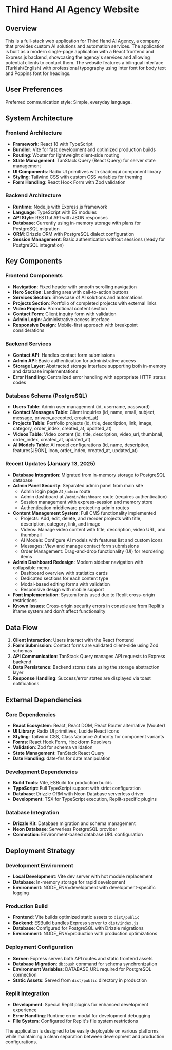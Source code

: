 # Third Hand AI Agency Website

## Overview

This is a full-stack web application for Third Hand AI Agency, a company that provides custom AI solutions and automation services. The application is built as a modern single-page application with a React frontend and Express.js backend, showcasing the agency's services and allowing potential clients to contact them. The website features a bilingual interface (Turkish/English) with professional typography using Inter font for body text and Poppins font for headings.

## User Preferences

Preferred communication style: Simple, everyday language.

## System Architecture

### Frontend Architecture
- **Framework**: React 18 with TypeScript
- **Bundler**: Vite for fast development and optimized production builds
- **Routing**: Wouter for lightweight client-side routing
- **State Management**: TanStack Query (React Query) for server state management
- **UI Components**: Radix UI primitives with shadcn/ui component library
- **Styling**: Tailwind CSS with custom CSS variables for theming
- **Form Handling**: React Hook Form with Zod validation

### Backend Architecture
- **Runtime**: Node.js with Express.js framework
- **Language**: TypeScript with ES modules
- **API Style**: RESTful API with JSON responses
- **Database**: Currently using in-memory storage with plans for PostgreSQL migration
- **ORM**: Drizzle ORM with PostgreSQL dialect configuration
- **Session Management**: Basic authentication without sessions (ready for PostgreSQL integration)

## Key Components

### Frontend Components
- **Navigation**: Fixed header with smooth scrolling navigation
- **Hero Section**: Landing area with call-to-action buttons
- **Services Section**: Showcase of AI solutions and automations
- **Projects Section**: Portfolio of completed projects with external links
- **Video Projects**: Promotional content section
- **Contact Form**: Client inquiry form with validation
- **Admin Login**: Administrative access interface
- **Responsive Design**: Mobile-first approach with breakpoint considerations

### Backend Services
- **Contact API**: Handles contact form submissions
- **Admin API**: Basic authentication for administrative access
- **Storage Layer**: Abstracted storage interface supporting both in-memory and database implementations
- **Error Handling**: Centralized error handling with appropriate HTTP status codes

### Database Schema (PostgreSQL)
- **Users Table**: Admin user management (id, username, password)
- **Contact Messages Table**: Client inquiries (id, name, email, subject, message, privacy_accepted, created_at)
- **Projects Table**: Portfolio projects (id, title, description, link, image, category, order_index, created_at, updated_at)
- **Videos Table**: Video content (id, title, description, video_url, thumbnail, order_index, created_at, updated_at)
- **AI Models Table**: AI model configurations (id, name, description, features[JSON], icon, order_index, created_at, updated_at)

### Recent Updates (January 13, 2025)
- **Database Integration**: Migrated from in-memory storage to PostgreSQL database
- **Admin Panel Security**: Separated admin panel from main site
  - Admin login page at `/admin` route
  - Admin dashboard at `/admin/dashboard` route (requires authentication)
  - Session management with express-session and memory store
  - Authentication middleware protecting admin routes
- **Content Management System**: Full CMS functionality implemented
  - Projects: Add, edit, delete, and reorder projects with title, description, category, link, and image
  - Videos: Manage video content with title, description, video URL, and thumbnail
  - AI Models: Configure AI models with features list and custom icons
  - Messages: View and manage contact form submissions
  - Order Management: Drag-and-drop functionality (UI) for reordering items
- **Admin Dashboard Redesign**: Modern sidebar navigation with collapsible menu
  - Dashboard overview with statistics cards
  - Dedicated sections for each content type
  - Modal-based editing forms with validation
  - Responsive design with mobile support
- **Font Implementation**: System fonts used due to Replit cross-origin restrictions
- **Known Issues**: Cross-origin security errors in console are from Replit's iframe system and don't affect functionality

## Data Flow

1. **Client Interaction**: Users interact with the React frontend
2. **Form Submission**: Contact forms are validated client-side using Zod schemas
3. **API Communication**: TanStack Query manages API requests to Express backend
4. **Data Persistence**: Backend stores data using the storage abstraction layer
5. **Response Handling**: Success/error states are displayed via toast notifications

## External Dependencies

### Core Dependencies
- **React Ecosystem**: React, React DOM, React Router alternative (Wouter)
- **UI Library**: Radix UI primitives, Lucide React icons
- **Styling**: Tailwind CSS, Class Variance Authority for component variants
- **Forms**: React Hook Form, Hookform Resolvers
- **Validation**: Zod for schema validation
- **State Management**: TanStack React Query
- **Date Handling**: date-fns for date manipulation

### Development Dependencies
- **Build Tools**: Vite, ESBuild for production builds
- **TypeScript**: Full TypeScript support with strict configuration
- **Database**: Drizzle ORM with Neon Database serverless driver
- **Development**: TSX for TypeScript execution, Replit-specific plugins

### Database Integration
- **Drizzle Kit**: Database migration and schema management
- **Neon Database**: Serverless PostgreSQL provider
- **Connection**: Environment-based database URL configuration

## Deployment Strategy

### Development Environment
- **Local Development**: Vite dev server with hot module replacement
- **Database**: In-memory storage for rapid development
- **Environment**: NODE_ENV=development with development-specific logging

### Production Build
- **Frontend**: Vite builds optimized static assets to `dist/public`
- **Backend**: ESBuild bundles Express server to `dist/index.js`
- **Database**: Configured for PostgreSQL with Drizzle migrations
- **Environment**: NODE_ENV=production with production optimizations

### Deployment Configuration
- **Server**: Express serves both API routes and static frontend assets
- **Database Migration**: `db:push` command for schema synchronization
- **Environment Variables**: DATABASE_URL required for PostgreSQL connection
- **Static Assets**: Served from `dist/public` directory in production

### Replit Integration
- **Development**: Special Replit plugins for enhanced development experience
- **Error Handling**: Runtime error modal for development debugging
- **File System**: Configured for Replit's file system restrictions

The application is designed to be easily deployable on various platforms while maintaining a clean separation between development and production configurations.